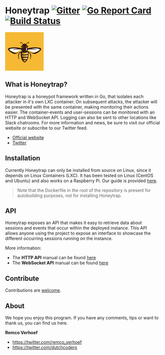 # Honeytrap [![Gitter](https://badges.gitter.im/Join%20Chat.svg)](https://gitter.im/honeytrap/honeytrap?utm_source=badge&utm_medium=badge&utm_campaign=&utm_campaign=pr-badge&utm_content=badge) [![Go Report Card](https://goreportcard.com/badge/honeytrap/honeytrap)](https://goreportcard.com/report/honeytrap/honeytrap) [![Build Status](https://travis-ci.org/honeytrap/honeytrap.svg?branch=master)](https://travis-ci.org/honeytrap/honeytrap)


<img src="honeytrap_icon-small.png"/>

## What is Honeytrap?
Honeytrap is a honeypot framework written in Go, that isolates each attacker in it's own LXC container. On subsequent attacks, the attacker will be presented with the same container, making monitoring their actions easier. The container-events and user-sessions can be monitored with an HTTP and WebSocket API. Logging can also be sent to other locations like Slack chatrooms. For more information and news, be sure to visit our official website or subscribe to our Twitter feed.

- [Official website](http://honeytrap.io/#!/)
- [Twitter](https://twitter.com/honeycastio)

## Installation
Currently Honeytrap can only be installed from source on Linux, since it depends on Linux Containers (LXC). It has been tested on Linux (CentOS and Ubuntu) and also works on a Raspberry Pi. Our guide is provided [here](https://github.com/Einzelganger/honeytrap/wiki/Installation).
> Note that the Dockerfile in the root of the repository is present for autobuilding purposes, not for installing Honeytrap.


## API
Honeytrap exposes an API that makes it easy to retrieve data about sessions and events that occur within the deployed instance. This API allows anyone using the project to expose an interface to showcase the different occurring sessions running on the instance.

More information:
- The **HTTP API** manual can be found [here](https://github.com/Einzelganger/honeytrap/wiki/HTTP-API.md) 
- The  **WebSocket API** manual can be found [here](https://github.com/Einzelganger/honeytrap/wiki/WebSocket-API.md) 


## Contribute
Contributions are [welcome](https://github.com/Einzelganger/honeytrap/wiki/Contribution_Guide).

## About
We hope you enjoy this program. If you have any comments, tips or want to thank us, you can find us here.

**Remco Verhoef**
- <https://twitter.com/remco_verhoef>
- <https://twitter.com/dutchcoders>
